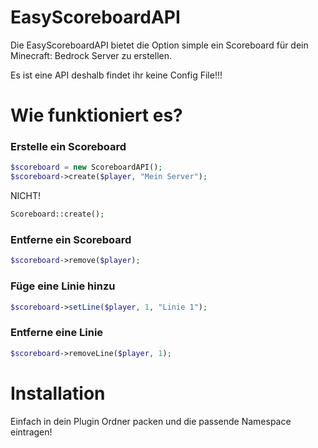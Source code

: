 
# EasyScoreboardAPI

Die EasyScoreboardAPI bietet die Option simple ein Scoreboard für dein Minecraft: Bedrock Server zu erstellen.

Es ist eine API deshalb findet ihr keine Config File!!!

# Wie funktioniert es?

### Erstelle ein Scoreboard

```php
$scoreboard = new ScoreboardAPI();
$scoreboard->create($player, "Mein Server");
```

NICHT!
```php
Scoreboard::create();
```

### Entferne ein Scoreboard
```php
$scoreboard->remove($player);
```

### Füge eine Linie hinzu
```php
$scoreboard->setLine($player, 1, "Linie 1");
```

### Entferne eine Linie
```php
$scoreboard->removeLine($player, 1);
```

# Installation
Einfach in dein Plugin Ordner packen und die passende Namespace eintragen!
